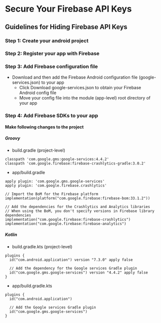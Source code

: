 # Secure Your Firebase API Keys
## Guidelines for Hiding Firebase API Keys

### Step 1: Create your android project
### Step 2: Register your app with Firebase
### Step 3: Add Firebase configuration file
- Download and then add the Firebase Android configuration file (google-services.json) to your app
    - Click Download google-services.json to obtain your Firebase Android config file
    - Move your config file into the module (app-level) root directory of your app
### Step 4: Add Firebase SDKs to your app
#### Make following changes to the project
##### Groovy
- build.gradle (project-level)
```Add rules to include the Google Services Gradle plugin:
classpath 'com.google.gms:google-services:4.4.2'
classpath 'com.google.firebase:firebase-crashlytics-gradle:3.0.2'
```
- app/build.gradle
```Apply the Google Services Gradle plugin:
apply plugin: 'com.google.gms.google-services'
apply plugin: 'com.google.firebase.crashlytics'
```
```Add the library dependency:
// Import the BoM for the Firebase platform
implementation(platform("com.google.firebase:firebase-bom:33.1.2"))

// Add the dependencies for the Crashlytics and Analytics libraries
// When using the BoM, you don't specify versions in Firebase library dependencies
implementation("com.google.firebase:firebase-crashlytics")
implementation("com.google.firebase:firebase-analytics")

```
##### Kotlin
- build.gradle.kts (project-level)
```
plugins {
  id("com.android.application") version "7.3.0" apply false

  // Add the dependency for the Google services Gradle plugin
  id("com.google.gms.google-services") version "4.4.2" apply false
}
```
- app/build.gradle.kts
```
plugins {
  id("com.android.application")

  // Add the Google services Gradle plugin
  id("com.google.gms.google-services")
}
```